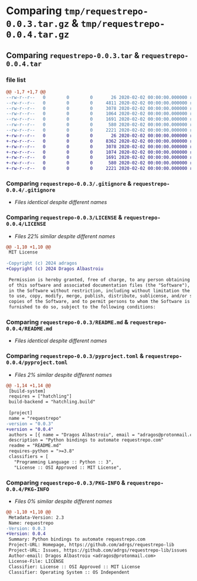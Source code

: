 # Comparing `tmp/requestrepo-0.0.3.tar.gz` & `tmp/requestrepo-0.0.4.tar.gz`

## Comparing `requestrepo-0.0.3.tar` & `requestrepo-0.0.4.tar`

### file list

```diff
@@ -1,7 +1,7 @@
--rw-r--r--   0        0        0       26 2020-02-02 00:00:00.000000 requestrepo-0.0.3/requirements.txt
--rw-r--r--   0        0        0     4811 2020-02-02 00:00:00.000000 requestrepo-0.0.3/src/requestrepo/__init__.py
--rw-r--r--   0        0        0     3078 2020-02-02 00:00:00.000000 requestrepo-0.0.3/.gitignore
--rw-r--r--   0        0        0     1064 2020-02-02 00:00:00.000000 requestrepo-0.0.3/LICENSE
--rw-r--r--   0        0        0     1691 2020-02-02 00:00:00.000000 requestrepo-0.0.3/README.md
--rw-r--r--   0        0        0      580 2020-02-02 00:00:00.000000 requestrepo-0.0.3/pyproject.toml
--rw-r--r--   0        0        0     2221 2020-02-02 00:00:00.000000 requestrepo-0.0.3/PKG-INFO
+-rw-r--r--   0        0        0       26 2020-02-02 00:00:00.000000 requestrepo-0.0.4/requirements.txt
+-rw-r--r--   0        0        0     8362 2020-02-02 00:00:00.000000 requestrepo-0.0.4/src/requestrepo/__init__.py
+-rw-r--r--   0        0        0     3078 2020-02-02 00:00:00.000000 requestrepo-0.0.4/.gitignore
+-rw-r--r--   0        0        0     1074 2020-02-02 00:00:00.000000 requestrepo-0.0.4/LICENSE
+-rw-r--r--   0        0        0     1691 2020-02-02 00:00:00.000000 requestrepo-0.0.4/README.md
+-rw-r--r--   0        0        0      580 2020-02-02 00:00:00.000000 requestrepo-0.0.4/pyproject.toml
+-rw-r--r--   0        0        0     2221 2020-02-02 00:00:00.000000 requestrepo-0.0.4/PKG-INFO
```

### Comparing `requestrepo-0.0.3/.gitignore` & `requestrepo-0.0.4/.gitignore`

 * *Files identical despite different names*

### Comparing `requestrepo-0.0.3/LICENSE` & `requestrepo-0.0.4/LICENSE`

 * *Files 22% similar despite different names*

```diff
@@ -1,10 +1,10 @@
 MIT License
 
-Copyright (c) 2024 adragos
+Copyright (c) 2024 Dragos Albastroiu
 
 Permission is hereby granted, free of charge, to any person obtaining a copy
 of this software and associated documentation files (the "Software"), to deal
 in the Software without restriction, including without limitation the rights
 to use, copy, modify, merge, publish, distribute, sublicense, and/or sell
 copies of the Software, and to permit persons to whom the Software is
 furnished to do so, subject to the following conditions:
```

### Comparing `requestrepo-0.0.3/README.md` & `requestrepo-0.0.4/README.md`

 * *Files identical despite different names*

### Comparing `requestrepo-0.0.3/pyproject.toml` & `requestrepo-0.0.4/pyproject.toml`

 * *Files 2% similar despite different names*

```diff
@@ -1,14 +1,14 @@
 [build-system]
 requires = ["hatchling"]
 build-backend = "hatchling.build"
 
 [project]
 name = "requestrepo"
-version = "0.0.3"
+version = "0.0.4"
 authors = [{ name = "Dragos Albastroiu", email = "adragos@protonmail.com" }]
 description = "Python bindings to automate requestrepo.com"
 readme = "README.md"
 requires-python = ">=3.8"
 classifiers = [
   "Programming Language :: Python :: 3",
   "License :: OSI Approved :: MIT License",
```

### Comparing `requestrepo-0.0.3/PKG-INFO` & `requestrepo-0.0.4/PKG-INFO`

 * *Files 0% similar despite different names*

```diff
@@ -1,10 +1,10 @@
 Metadata-Version: 2.3
 Name: requestrepo
-Version: 0.0.3
+Version: 0.0.4
 Summary: Python bindings to automate requestrepo.com
 Project-URL: Homepage, https://github.com/adrgs/requestrepo-lib
 Project-URL: Issues, https://github.com/adrgs/requestrepo-lib/issues
 Author-email: Dragos Albastroiu <adragos@protonmail.com>
 License-File: LICENSE
 Classifier: License :: OSI Approved :: MIT License
 Classifier: Operating System :: OS Independent
```

